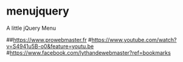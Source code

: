 # menujquery
A little jQuery Menu

##https://www.prowebmaster.fr
#https://www.youtube.com/watch?v=S4941u5B-o0&feature=youtu.be
#https://www.facebook.com/lythandewebmaster?ref=bookmarks
